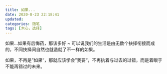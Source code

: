 ```yaml
---
title: 如果...
date: 2020-8-23 22:18:41
updated:
categories: 随笔
tags: [木心，选择]
---
```


如果...如果有后悔药，那该多好 ~ 可以说我们的生活是由无数个抉择衔接而成的，不同抉择间自然也就造就了不一样的如果。

<!-- more -->

如果，不再是”如果“，那就应该学会”我要“，不再执着与过去的过错，而是着眼于不能再错过的未来。
















